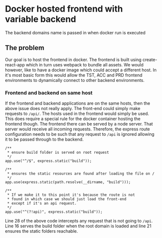 # Docker hosted frontend with variable backend
The backend domains name is passed in when docker run is executed

## The problem
Our goal is to host the frontend in docker. The frontend is built using create-react-app which in turn uses webpack to bundle all assets. 
We would however, like to have a docker image which could accept a different host. In it's most basic form this would allow the TST, ACC and PRD frontend environments to dynamically connect to other backend environments. 

### Frontend and backend on same host
If the frontend and backend applications are on the same hosts, then the above issue does not really apply. The front-end could simply make requests to ```/api/```. The hosts used in the frontend would simply be used. 
This does require a special rule for the docker container hosting the frontend though. The frontend there can be served by a node server. That server would receive all incoming requests. Therefore, the express route configuration needs to be such that any request to ```/api``` is ignored allowing it to be passed through to the backend. 

```
/**
 * ensure build folder is served on root request
 */
app.use("^/$", express.static("build"));

/**
 * ensures the static resources are found after loading the file on /
 */
app.use(express.static(path.resolve(__dirname, "build")));

/**
 * If we make it to this point it's because the route is not
 * found in which case we should just load the front-end
 * except if it's an api request.
 */
app.use("^(?!api)", express.static("build"));
```

Line 28 of the above code intercepts any request that is not going to ```/api```.
Line 16 serves the build folder when the root domain is loaded and line 21 ensures the static folders reachable. 

